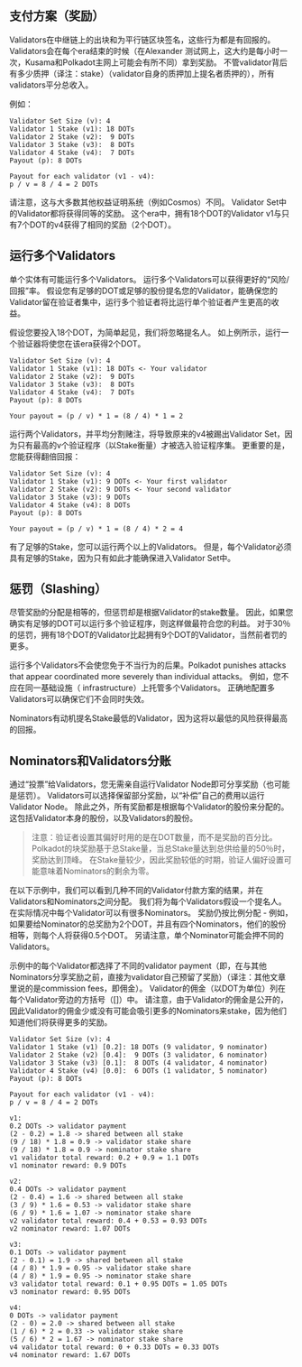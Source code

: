 ## 支付方案（奖励）
Validators在中继链上的出块和为平行链区块签名，这些行为都是有回报的。 Validators会在每个era结束的时候（在Alexander 测试网上，这大约是每小时一次，Kusama和Polkadot主网上可能会有所不同）拿到奖励。 不管validator背后有多少质押（译注：stake）（validator自身的质押加上提名者质押的），所有validators平分总收入。  

例如：
```
Validator Set Size (v): 4
Validator 1 Stake (v1): 18 DOTs
Validator 2 Stake (v2):  9 DOTs
Validator 3 Stake (v3):  8 DOTs
Validator 4 Stake (v4):  7 DOTs
Payout (p): 8 DOTs

Payout for each validator (v1 - v4):
p / v = 8 / 4 = 2 DOTs
```
请注意，这与大多数其他权益证明系统（例如Cosmos）不同。 Validator Set中的Validator都将获得同等的奖励。 这个era中，拥有18个DOT的Validator v1与只有7个DOT的v4获得了相同的奖励（2个DOT）。

## 运行多个Validators
单个实体有可能运行多个Validators。 运行多个Validators可以获得更好的“风险/回报”率。 假设您有足够的DOT或足够的股份提名您的Validator，能确保您的Validator留在验证者集中，运行多个验证者将比运行单个验证者产生更高的收益。

假设您要投入18个DOT，为简单起见，我们将忽略提名人。 如上例所示，运行一个验证器将使您在该era获得2个DOT。
```
Validator Set Size (v): 4
Validator 1 Stake (v1): 18 DOTs <- Your validator
Validator 2 Stake (v2):  9 DOTs
Validator 3 Stake (v3):  8 DOTs
Validator 4 Stake (v4):  7 DOTs
Payout (p): 8 DOTs

Your payout = (p / v) * 1 = (8 / 4) * 1 = 2
```
运行两个Validators，并平均分割赌注，将导致原来的v4被踢出Validator Set，因为只有最高的v个验证程序（以Stake衡量）才被选入验证程序集。 更重要的是，您能获得翻倍回报：
```
Validator Set Size (v): 4
Validator 1 Stake (v1): 9 DOTs <- Your first validator
Validator 2 Stake (v2): 9 DOTs <- Your second validator
Validator 3 Stake (v3): 9 DOTs
Validator 4 Stake (v4): 8 DOTs
Payout (p): 8 DOTs

Your payout = (p / v) * 1 = (8 / 4) * 2 = 4
```
有了足够的Stake，您可以运行两个以上的Validators。 但是，每个Validator必须具有足够的Stake，因为只有如此才能确保进入Validator Set中。

##  惩罚（Slashing）
尽管奖励的分配是相等的，但惩罚却是根据Validator的stake数量。 因此，如果您确实有足够的DOT可以运行多个验证程序，则这样做最符合您的利益。 对于30％的惩罚，拥有18个DOT的Validator比起拥有9个DOT的Validator，当然前者罚的更多。

运行多个Validators不会使您免于不当行为的后果。Polkadot punishes attacks that appear coordinated more severely than individual attacks。 例如，您不应在同一基础设施（ infrastructure）上托管多个Validators。 正确地配置多Validators可以确保它们不会同时失效。

Nominators有动机提名Stake最低的Validator，因为这将以最低的风险获得最高的回报。

## Nominators和Validators分账
通过“投票”给Validators，您无需亲自运行Validator Node即可分享奖励（也可能是惩罚）。 Validators可以选择保留部分奖励，以“补偿”自己的费用以运行Validator  Node。 除此之外，所有奖励都是根据每个Validator的股份来分配的。 这包括Validator本身的股份，以及Validators的股份。

> 注意：验证者设置其偏好时用的是在DOT数量，而不是奖励的百分比。 Polkadot的块奖励基于总Stake量，当总Stake量达到总供给量的50％时，奖励达到顶峰。 在Stake量较少，因此奖励较低的时期，验证人偏好设置可能意味着Nominators的剩余为零。

在以下示例中，我们可以看到几种不同的Validator付款方案的结果，并在Validators和Nominators之间分配。 我们将为每个Validators假设一个提名人。 在实际情况中每个Validator可以有很多Nominators。 奖励仍按比例分配 - 例如，如果要给Nominator的总奖励为2个DOT，并且有四个Nominators，他们的股份相等，则每个人将获得0.5个DOT。 另请注意，单个Nominator可能会押不同的Validators。

示例中的每个Validator都选择了不同的validator payment（即，在与其他Nominators分享奖励之前，直接为validator自己预留了奖励）（译注：其他文章里说的是commission fees，即佣金）。 Validator的佣金（以DOT为单位）列在每个Validator旁边的方括号（[]）中。 请注意，由于Validator的佣金是公开的，因此Validator的佣金少或没有可能会吸引更多的Nominators来stake，因为他们知道他们将获得更多的奖励。

```
Validator Set Size (v): 4
Validator 1 Stake (v1) [0.2]: 18 DOTs (9 validator, 9 nominator)
Validator 2 Stake (v2) [0.4]:  9 DOTs (3 validator, 6 nominator)
Validator 3 Stake (v3) [0.1]:  8 DOTs (4 validator, 4 nominator)
Validator 4 Stake (v4) [0.0]:  6 DOTs (1 validator, 5 nominator)
Payout (p): 8 DOTs

Payout for each validator (v1 - v4):
p / v = 8 / 4 = 2 DOTs

v1:
0.2 DOTs -> validator payment
(2 - 0.2) = 1.8 -> shared between all stake
(9 / 18) * 1.8 = 0.9 -> validator stake share
(9 / 18) * 1.8 = 0.9 -> nominator stake share
v1 validator total reward: 0.2 + 0.9 = 1.1 DOTs
v1 nominator reward: 0.9 DOTs

v2:
0.4 DOTs -> validator payment
(2 - 0.4) = 1.6 -> shared between all stake
(3 / 9) * 1.6 = 0.53 -> validator stake share
(6 / 9) * 1.6 = 1.07 -> nominator stake share
v2 validator total reward: 0.4 + 0.53 = 0.93 DOTs
v2 nominator reward: 1.07 DOTs

v3:
0.1 DOTs -> validator payment
(2 - 0.1) = 1.9 -> shared between all stake
(4 / 8) * 1.9 = 0.95 -> validator stake share
(4 / 8) * 1.9 = 0.95 -> nominator stake share
v3 validator total reward: 0.1 + 0.95 DOTs = 1.05 DOTs
v3 nominator reward: 0.95 DOTs

v4:
0 DOTs -> validator payment
(2 - 0) = 2.0 -> shared between all stake
(1 / 6) * 2 = 0.33 -> validator stake share
(5 / 6) * 2 = 1.67 -> nominator stake share
v4 validator total reward: 0 + 0.33 DOTs = 0.33 DOTs
v4 nominator reward: 1.67 DOTs
```

